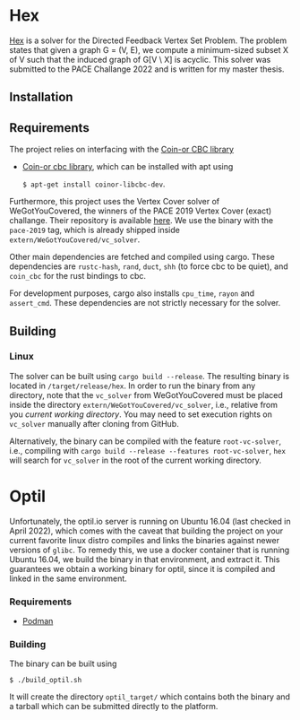 # Hex
[Hex](https://en.wikipedia.org/wiki/Hex_(Discworld)) is a solver for the Directed Feedback Vertex Set Problem. The problem states that given a graph G = (V, E), we
compute a minimum-sized subset X of V such that the induced graph of G[V \ X] is acyclic. This solver was submitted to the PACE Challange 2022 and is written for my master thesis. 

## Installation

## Requirements
The project relies on interfacing with the [Coin-or CBC library](https://github.com/coin-or/COIN-OR-OptimizationSuite)
* [Coin-or cbc library](https://github.com/coin-or/COIN-OR-OptimizationSuite), which can be installed with apt using 
    
    ```$ apt-get install coinor-libcbc-dev```.

Furthermore, this project uses the Vertex Cover solver of WeGotYouCovered, the winners of the PACE 2019 Vertex Cover (exact) challange. Their repository is available [here](https://github.com/KarlsruheMIS/pace-2019). We use the binary with the `pace-2019` tag, which is already shipped inside `extern/WeGotYouCovered/vc_solver`.

Other main dependencies are fetched and compiled using cargo. These dependencies are `rustc-hash`, `rand`, `duct`, `shh` (to force cbc to be quiet), and `coin_cbc` for the rust bindings to cbc.

For development purposes, cargo also installs `cpu_time`, `rayon` and `assert_cmd`. These dependencies are not strictly necessary for the solver.

## Building
### Linux
The solver can be built using `cargo build --release`. The resulting binary is located in `/target/release/hex`. In order to run the binary from any directory, note that the `vc_solver` from WeGotYouCovered must be placed inside the directory `extern/WeGotYouCovered/vc_solver`, i.e., relative from you *current working directory*. You may need to set execution rights on `vc_solver` manually after cloning from GitHub. 

Alternatively, the binary can be compiled with the feature `root-vc-solver`, i.e., compiling with `cargo build --release --features root-vc-solver`, `hex` will search for `vc_solver` in the root of the current working directory. 

# Optil
Unfortunately, the optil.io server is running on Ubuntu 16.04 (last checked in April 2022), which comes with the caveat that building the project on your current favorite linux distro compiles and links the binaries against newer versions of `glibc`. To remedy this, we use a docker container that is running Ubuntu 16.04, we build the binary in that environment, and extract it. This guarantees we obtain a working binary for optil, since it is compiled and linked in the same environment.

### Requirements
* [Podman](https://podman.io/getting-started/installation)

### Building
The binary can be built using 
```
$ ./build_optil.sh
```
It will create the directory `optil_target/` which contains both the binary and a tarball which can be submitted directly to the platform. 